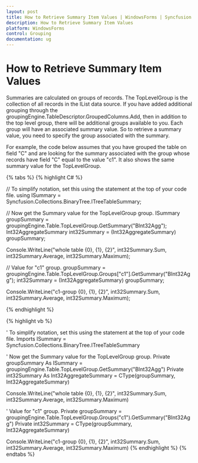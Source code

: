 ```yaml
---
layout: post
title: How to Retrieve Summary Item Values | WindowsForms | Syncfusion
description: How to Retrieve Summary Item Values
platform: WindowsForms
control: Grouping
documentation: ug
---
```


# How to Retrieve Summary Item Values

Summaries are calculated on groups of records. The TopLevelGroup is the collection of all records in the IList data source. If you have added additional grouping through the groupingEngine.TableDescriptor.GroupedColumns.Add, then in addition to the top level group, there will be additional groups available to you. Each group will have an associated summary value. So to retrieve a summary value, you need to specify the group associated with the summary.

For example, the code below assumes that you have grouped the table on field "C" and are looking for the summary associated with the group whose records have field "C" equal to the value "c1". It also shows the same summary value for the TopLevelGroup.

{% tabs %}
{% highlight C# %}
 
// To simplify notation, set this using the statement at the top of your code file.
using ISummary = Syncfusion.Collections.BinaryTree.ITreeTableSummary;
    
// Now get the Summary value for the TopLevelGroup group.
ISummary groupSummary = groupingEngine.Table.TopLevelGroup.GetSummary("BInt32Agg");
Int32AggregateSummary int32Summary = (Int32AggregateSummary) groupSummary;
 
Console.WriteLine("whole table {0}, {1}, {2}", int32Summary.Sum, int32Summary.Average, int32Summary.Maximum);
       
// Value for "c1" group.
groupSummary = groupingEngine.Table.TopLevelGroup.Groups["c1"].GetSummary("BInt32Agg");
int32Summary = (Int32AggregateSummary) groupSummary;
 
Console.WriteLine("c1-group {0}, {1}, {2}", int32Summary.Sum, int32Summary.Average, int32Summary.Maximum);
 
{% endhighlight %}

{% highlight vb %}

 ' To simplify notation, set this using the statement at the top of your code file.
Imports ISummary = Syncfusion.Collections.BinaryTree.ITreeTableSummary
 
' Now get the Summary value for the TopLevelGroup group.
Private groupSummary As ISummary = groupingEngine.Table.TopLevelGroup.GetSummary("BInt32Agg")
Private int32Summary As Int32AggregateSummary = CType(groupSummary, Int32AggregateSummary)
 
Console.WriteLine("whole table {0}, {1}, {2}", int32Summary.Sum, int32Summary.Average, int32Summary.Maximum)
 
' Value for "c1" group.
Private groupSummary = groupingEngine.Table.TopLevelGroup.Groups("c1").GetSummary("BInt32Agg")
Private int32Summary = CType(groupSummary, Int32AggregateSummary)
 
Console.WriteLine("c1-group {0}, {1}, {2}", int32Summary.Sum, int32Summary.Average, int32Summary.Maximum)
{% endhighlight %}
{% endtabs %}
